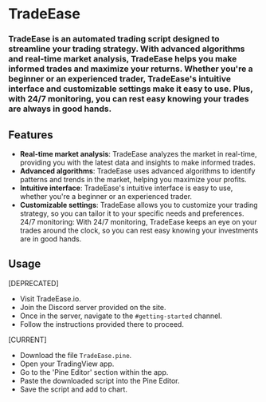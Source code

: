 # TradeEase

### TradeEase is an automated trading script designed to streamline your trading strategy. With advanced algorithms and real-time market analysis, TradeEase helps you make informed trades and maximize your returns. Whether you're a beginner or an experienced trader, TradeEase's intuitive interface and customizable settings make it easy to use. Plus, with 24/7 monitoring, you can rest easy knowing your trades are always in good hands.

## Features

-    **Real-time market analysis**: TradeEase analyzes the market in real-time, providing you with the latest data and insights to make informed trades.
-    **Advanced algorithms**: TradeEase uses advanced algorithms to identify patterns and trends in the market, helping you maximize your profits.
-    **Intuitive interface**: TradeEase's intuitive interface is easy to use, whether you're a beginner or an experienced trader.
-    **Customizable settings**: TradeEase allows you to customize your trading strategy, so you can tailor it to your specific needs and preferences.
     24/7 monitoring: With 24/7 monitoring, TradeEase keeps an eye on your trades around the clock, so you can rest easy knowing your investments are in good hands.

## Usage

[DEPRECATED]

- Visit TradeEase.io.
- Join the Discord server provided on the site.
- Once in the server, navigate to the `#getting-started` channel.
- Follow the instructions provided there to proceed.

[CURRENT]

- Download the file `TradeEase.pine`.
- Open your TradingView app.
- Go to the 'Pine Editor' section within the app.
- Paste the downloaded script into the Pine Editor.
- Save the script and add to chart.
